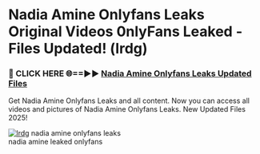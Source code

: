 # Nadia Amine Onlyfans Leaks Original Videos 0nlyFans Leaked - Files Updated! (lrdg)

<h3>🔴 CLICK HERE 🌐==►► <a href="https://tinyurl.com/4seja8ks" rel="nofollow">Nadia Amine Onlyfans Leaks Updated Files</a></h3>

Get Nadia Amine Onlyfans Leaks and all content. Now you can access all videos and pictures of Nadia Amine Onlyfans Leaks. New Updated Files 2025!

[![lrdg](https://i.imgur.com/EWjZXRe.gif)](https://tinyurl.com/4seja8ks)
nadia amine onlyfans leaks<br>
nadia amine leaked onlyfans